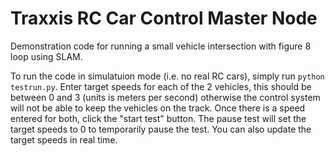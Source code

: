 # Traxxis RC Car Control Master Node
 Demonstration code for running a small vehicle intersection with figure 8 loop using SLAM.
 
 To run the code in simulatuion mode (i.e. no real RC cars), simply run `python testrun.py`. Enter target speeds for each of the 2 vehicles, this should be between 0 and 3 (units is meters per second) otherwise the control system will not be able to keep the vehicles on the track. Once there is a speed entered for both, click the "start test" button. The pause test will set the target speeds to 0 to temporarily pause the test. You can also update the target speeds in real time.
